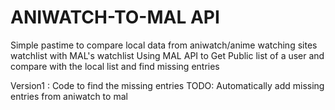# ANIWATCH-TO-MAL API

Simple pastime to compare local data from aniwatch/anime watching sites watchlist with MAL's watchlist
Using MAL API to Get Public list of a user and compare with the local list
and find missing entries

Version1 : Code to find the missing entries
TODO: Automatically add missing entries from aniwatch to mal
